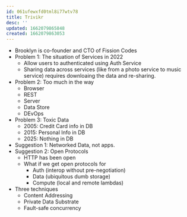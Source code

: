 ```yaml
---
id: 061ufewxfd0tml8i77wtv78
title: Trivikr
desc: ''
updated: 1662079865848
created: 1662079863053
---
```


- Brooklyn is co-founder and CTO of Fission Codes
- Problem 1: The situation of Services in 2022
  - Allow users to authenticated using Auth Service
  - Sharing data across services (like from a photo service to music service) requires downloaing the data and re-sharing.
- Problem 2: Too much in the way
  - Browser
  - REST
  - Server
  - Data Store
  - DEvOps
- Problem 3: Toxic Data
  - 2005: Credit Card info in DB
  - 2015: Personal Info in DB
  - 2025: Nothing in DB
- Suggestion 1: Networked Data, not apps.
- Suggestion 2: Open Protocols
  - HTTP has been open
  - What if we get open protocols for
    - Auth (interop without pre-negotiation)
    - Data (ubiquitous dumb storage)
    - Compute (local and remote lambdas)
- Three techniques
  - Content Addressing
  - Private Data Substrate
  - Fault-safe concurrency